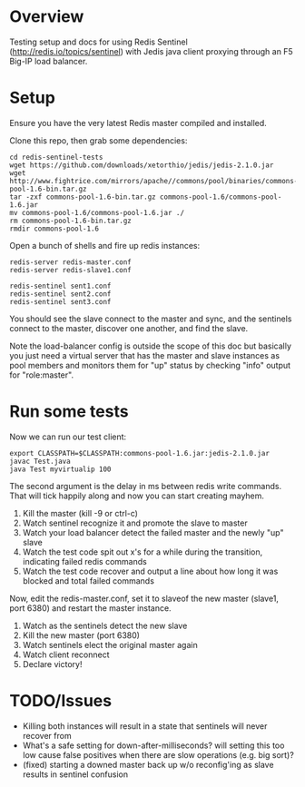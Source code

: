 # Overview

Testing setup and docs for using Redis Sentinel (http://redis.io/topics/sentinel) with Jedis java client proxying through an F5 Big-IP load balancer.

# Setup

Ensure you have the very latest Redis master compiled and installed.

Clone this repo, then grab some dependencies:

```
cd redis-sentinel-tests
wget https://github.com/downloads/xetorthio/jedis/jedis-2.1.0.jar
wget http://www.fightrice.com/mirrors/apache//commons/pool/binaries/commons-pool-1.6-bin.tar.gz
tar -zxf commons-pool-1.6-bin.tar.gz commons-pool-1.6/commons-pool-1.6.jar
mv commons-pool-1.6/commons-pool-1.6.jar ./
rm commons-pool-1.6-bin.tar.gz
rmdir commons-pool-1.6
```

Open a bunch of shells and fire up redis instances:

```
redis-server redis-master.conf
redis-server redis-slave1.conf

redis-sentinel sent1.conf
redis-sentinel sent2.conf
redis-sentinel sent3.conf
```

You should see the slave connect to the master and sync, and the sentinels connect to the master, discover one another, and find the slave.

Note the load-balancer config is outside the scope of this doc but basically you just need a virtual server that has the master and slave instances as pool members and monitors them for "up" status by checking "info" output for "role:master".

# Run some tests

Now we can run our test client:

```
export CLASSPATH=$CLASSPATH:commons-pool-1.6.jar:jedis-2.1.0.jar
javac Test.java 
java Test myvirtualip 100
```

The second argument is the delay in ms between redis write commands. That will tick happily along and now you can start creating mayhem.

1. Kill the master (kill -9 or ctrl-c)
1. Watch sentinel recognize it and promote the slave to master
1. Watch your load balancer detect the failed master and the newly "up" slave
1. Watch the test code spit out x's for a while during the transition, indicating failed redis commands
1. Watch the test code recover and output a line about how long it was blocked and total failed commands

Now, edit the redis-master.conf, set it to slaveof the new master (slave1, port 6380) and restart the master instance.

1. Watch as the sentinels detect the new slave
1. Kill the new master (port 6380) 
1. Watch sentinels elect the original master again
1. Watch client reconnect
1. Declare victory!

# TODO/Issues

* Killing both instances will result in a state that sentinels will never recover from
* What's a safe setting for down-after-milliseconds? will setting this too low cause false positives when there are slow operations (e.g. big sort)?
* (fixed) starting a downed master back up w/o reconfig'ing as slave results in sentinel confusion

